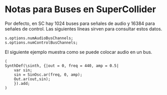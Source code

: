 # Notas para Buses en SuperCollider

Por defecto, en SC hay 1024 buses para señales de audio y 16384 para señales de control. Las siguientes líneas sirven para consultar estos datos.


```supercollider
s.options.numAudioBusChannels;
s.options.numControlBusChannels;
```

El siguiente ejemplo muestra como se puede colocar audio en un bus.

```supercollider
(
SynthDef(\sinth, {|out = 0, freq = 440, amp = 0.5|
	var sin;
	sin = SinOsc.ar(freq, 0, amp);
	Out.ar(out,sin);
    }).add;
)
```

